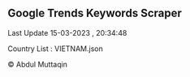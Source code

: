 

## Google Trends Keywords Scraper 
 
Last Update 15-03-2023 , 20:34:48

Country List :
VIETNAM.json



© Abdul Muttaqin 
